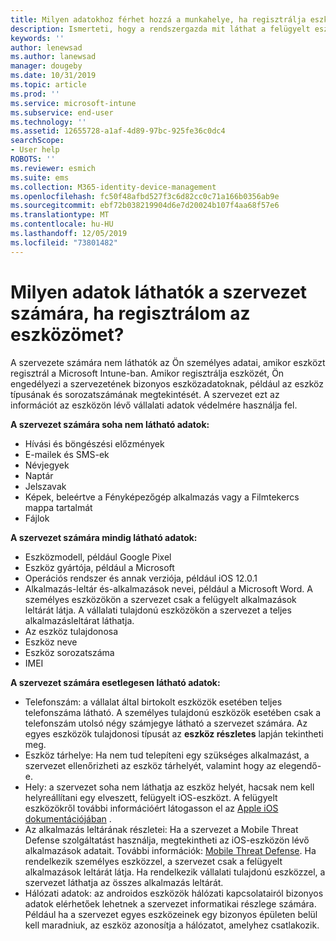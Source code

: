 ```yaml
---
title: Milyen adatokhoz férhet hozzá a munkahelye, ha regisztrálja eszközét?
description: Ismerteti, hogy a rendszergazda mit láthat a felügyelt eszközön, és mit nem.
keywords: ''
author: lenewsad
ms.author: lanewsad
manager: dougeby
ms.date: 10/31/2019
ms.topic: article
ms.prod: ''
ms.service: microsoft-intune
ms.subservice: end-user
ms.technology: ''
ms.assetid: 12655728-a1af-4d89-97bc-925fe36c0dc4
searchScope:
- User help
ROBOTS: ''
ms.reviewer: esmich
ms.suite: ems
ms.collection: M365-identity-device-management
ms.openlocfilehash: fc50f48afbd527f3c6d82cc0c71a166b0356ab9e
ms.sourcegitcommit: ebf72b038219904d6e7d20024b107f4aa68f57e6
ms.translationtype: MT
ms.contentlocale: hu-HU
ms.lasthandoff: 12/05/2019
ms.locfileid: "73801482"
---
```

# <a name="what-information-can-my-organization-see-when-i-enroll-my-device"></a>Milyen adatok láthatók a szervezet számára, ha regisztrálom az eszközömet?

A szervezete számára nem láthatók az Ön személyes adatai, amikor eszközt regisztrál a Microsoft Intune-ban. Amikor regisztrálja eszközét, Ön engedélyezi a szervezetének bizonyos eszközadatoknak, például az eszköz típusának és sorozatszámának megtekintését. A szervezet ezt az információt az eszközön lévő vállalati adatok védelmére használja fel.

**A szervezet számára soha nem látható adatok:**

- Hívási és böngészési előzmények
- E-mailek és SMS-ek
- Névjegyek
- Naptár
- Jelszavak
- Képek, beleértve a Fényképezőgép alkalmazás vagy a Filmtekercs mappa tartalmát
- Fájlok

**A szervezet számára mindig látható adatok:**

- Eszközmodell, például Google Pixel
- Eszköz gyártója, például a Microsoft
- Operációs rendszer és annak verziója, például iOS 12.0.1
- Alkalmazás-leltár és-alkalmazások nevei, például a Microsoft Word. A személyes eszközökön a szervezet csak a felügyelt alkalmazások leltárát látja. A vállalati tulajdonú eszközökön a szervezet a teljes alkalmazásleltárat láthatja.
- Az eszköz tulajdonosa
- Eszköz neve
- Eszköz sorozatszáma
- IMEI

**A szervezet számára esetlegesen látható adatok:**

- Telefonszám: a vállalat által birtokolt eszközök esetében teljes telefonszáma látható. A személyes tulajdonú eszközök esetében csak a telefonszám utolsó négy számjegye látható a szervezet számára. Az egyes eszközök tulajdonosi típusát az **eszköz részletes** lapján tekintheti meg.
- Eszköz tárhelye: Ha nem tud telepíteni egy szükséges alkalmazást, a szervezet ellenőrizheti az eszköz tárhelyét, valamint hogy az elegendő-e.  
- Hely: a szervezet soha nem láthatja az eszköz helyét, hacsak nem kell helyreállítani egy elveszett, felügyelt iOS-eszközt. A felügyelt eszközökről további információért látogasson el az [Apple iOS dokumentációjában](https://go.microsoft.com/fwlink/?linkid=853816) .  
- Az alkalmazás leltárának részletei: Ha a szervezet a Mobile Threat Defense szolgáltatást használja, megtekintheti az iOS-eszközön lévő alkalmazások adatait. További információk: [Mobile Threat Defense](you-are-prompted-to-install-mtd-ios.md). Ha rendelkezik személyes eszközzel, a szervezet csak a felügyelt alkalmazások leltárát látja. Ha rendelkezik vállalati tulajdonú eszközzel, a szervezet láthatja az összes alkalmazás leltárát.
- Hálózati adatok: az androidos eszközök hálózati kapcsolatairól bizonyos adatok elérhetőek lehetnek a szervezet informatikai részlege számára. Például ha a szervezet egyes eszközeinek egy bizonyos épületen belül kell maradniuk, az eszköz azonosítja a hálózatot, amelyhez csatlakozik. 
